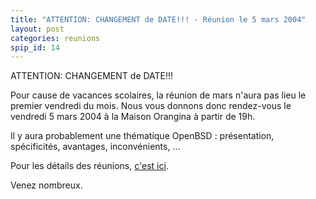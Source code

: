 ```yaml
---
title: "ATTENTION: CHANGEMENT de DATE!!! - Réunion le 5 mars 2004"
layout: post
categories: reunions
spip_id: 14
---
```

ATTENTION: CHANGEMENT de DATE!!!

Pour cause de vacances scolaires, la réunion de mars n'aura pas lieu le premier vendredi du mois. Nous vous donnons donc rendez-vous le vendredi 5 mars 2004 à la Maison Orangina à partir de 19h.

Il y aura probablement une thématique OpenBSD : présentation, spécificités, avantages, inconvénients, …

Pour les détails des réunions, [c'est ici](/association/les-reunions-du-plug/).

Venez nombreux.